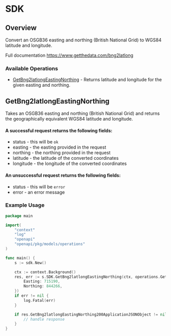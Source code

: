 # SDK

## Overview

Convert an OSGB36 easting and northing (British National Grid) to WGS84 latitude and longitude.

Full documentation
<https://www.getthedata.com/bng2latlong>
### Available Operations

* [GetBng2latlongEastingNorthing](#getbng2latlongeastingnorthing) - Returns latitude and longitude for the given easting and northing.

## GetBng2latlongEastingNorthing

Takes an OSGB36 easting and northing (British National Grid) and returns the geographically equivalent WGS84 latitude and longitude.
#### A successful request returns the following fields:
* status - this will be `ok`
* easting - the easting provided in the request
* northing - the northing provided in the request
* latitude - the latitude of the converted coordinates
* longitude - the longitude of the converted coordinates
#### An unsuccessful request returns the following fields:
* status - this will be `error`
* error - an error message


### Example Usage

```go
package main

import(
	"context"
	"log"
	"openapi"
	"openapi/pkg/models/operations"
)

func main() {
    s := sdk.New()

    ctx := context.Background()
    res, err := s.SDK.GetBng2latlongEastingNorthing(ctx, operations.GetBng2latlongEastingNorthingRequest{
        Easting: 715190,
        Northing: 844266,
    })
    if err != nil {
        log.Fatal(err)
    }

    if res.GetBng2latlongEastingNorthing200ApplicationJSONObject != nil {
        // handle response
    }
}
```
